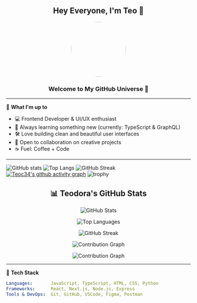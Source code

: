 <h2 align="center"> Hey Everyone, I'm Teo 👋</h2>

<p align="center">
  <img src="https://avatars.githubusercontent.com/u/teoc34?v=4" width="150" style="border-radius: 50%" />
</p>

<h3 align="center">Welcome to My GitHub Universe 🚀</h3>

---

🎯 **What I'm up to**
- 💻 Frontend Developer & UI/UX enthusiast
- 🌱 Always learning something new (currently: TypeScript & GraphQL)
- 🛠️ Love building clean and beautiful user interfaces
- 🤝 Open to collaboration on creative projects
- ☕ Fuel: Coffee + Code

---

![GitHub stats](https://github-readme-stats.vercel.app/api?username=teoc34&show_icons=true&theme=radical)
![Top Langs](https://github-readme-stats.vercel.app/api/top-langs/?username=teoc34&layout=compact&theme=radical)
![GitHub Streak](https://streak-stats.demolab.com?user=teoc34&theme=radical&border_radius=5)
[![Teoc34's github activity graph](https://github-readme-activity-graph.vercel.app/graph?username=teoc34)](https://github.com/ashutosh00710/github-readme-activity-graph)
![trophy](https://github-profile-trophy.vercel.app/?username=teoc34&theme=radical&row=1&column=6)

<h2 align="center">📊 Teodora's GitHub Stats</h2>

<p align="center">
  <img src="https://github-readme-stats.vercel.app/api?username=teoc34&show_icons=true&theme=radical" alt="GitHub Stats" />
</p>

<p align="center">
  <img src="https://github-readme-stats.vercel.app/api/top-langs/?username=teoc34&layout=compact&theme=radical" alt="Top Languages" />
</p>

<p align="center">
  <img src="https://streak-stats.demolab.com/?user=teoc34&theme=radical&border_radius=5" alt="GitHub Streak" />
</p>

<p align="center">
  <img src="https://github-readme-activity-graph.vercel.app/graph?username=teoc34&theme=radical" alt="Contribution Graph" />
</p>

<p align="center">
  <img src="[https://github-readme-activity-graph.vercel.app/graph?username=teoc34&theme=radical](https://github-profile-trophy.vercel.app/?username=teoc34&theme=radical&row=1&column=6)" alt="Contribution Graph" />
</p>


---


🧰 **Tech Stack**
```yaml
Languages:       JavaScript, TypeScript, HTML, CSS, Python  
Frameworks:      React, Next.js, Node.js, Express  
Tools & DevOps:  Git, GitHub, VSCode, Figma, Postman  
